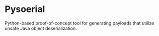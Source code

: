# Pysoerial
Python-based proof-of-concept tool for generating payloads that utilize unsafe Java object deserialization.
